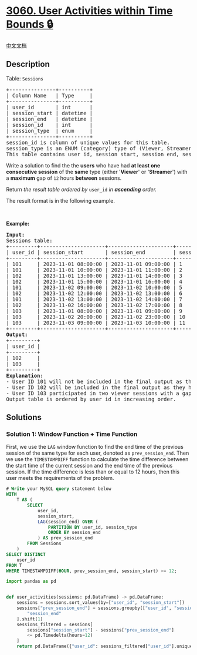 # [3060. User Activities within Time Bounds 🔒](https://leetcode.com/problems/user-activities-within-time-bounds)

[中文文档](/solution/3000-3099/3060.User%20Activities%20within%20Time%20Bounds/README.md)

<!-- tags:Database -->

<!-- difficulty:Hard -->

## Description

<p>Table: <code>Sessions</code></p>

<pre>
+---------------+----------+
| Column Name   | Type     |
+---------------+----------+
| user_id       | int      |
| session_start | datetime |
| session_end   | datetime |
| session_id    | int      |
| session_type  | enum     |
+---------------+----------+
session_id is column of unique values for this table.
session_type is an ENUM (category) type of (Viewer, Streamer).
This table contains user id, session start, session end, session id and session type.
</pre>

<p>Write a solution to find the the <strong>users</strong> who have had <strong>at least one</strong> <strong>consecutive session</strong> of the <strong>same</strong> type (either &#39;<strong>Viewer</strong>&#39; or &#39;<strong>Streamer</strong>&#39;) with a <strong>maximum</strong> gap of <code>12</code> hours <strong>between</strong> sessions.</p>

<p>Return <em>the result table ordered by </em><code>user_id</code><em> in <b>ascending</b> order.</em></p>

<p>The result format is in the following example.</p>

<p>&nbsp;</p>
<p><strong class="example">Example:</strong></p>

<pre>
<strong>Input:</strong> 
Sessions table:
+---------+---------------------+---------------------+------------+--------------+
| user_id | session_start       | session_end         | session_id | session_type | 
+---------+---------------------+---------------------+------------+--------------+
| 101     | 2023-11-01 08:00:00 | 2023-11-01 09:00:00 | 1          | Viewer       |  
| 101     | 2023-11-01 10:00:00 | 2023-11-01 11:00:00 | 2          | Streamer     |   
| 102     | 2023-11-01 13:00:00 | 2023-11-01 14:00:00 | 3          | Viewer       | 
| 102     | 2023-11-01 15:00:00 | 2023-11-01 16:00:00 | 4          | Viewer       | 
| 101     | 2023-11-02 09:00:00 | 2023-11-02 10:00:00 | 5          | Viewer       | 
| 102     | 2023-11-02 12:00:00 | 2023-11-02 13:00:00 | 6          | Streamer     | 
| 101     | 2023-11-02 13:00:00 | 2023-11-02 14:00:00 | 7          | Streamer     | 
| 102     | 2023-11-02 16:00:00 | 2023-11-02 17:00:00 | 8          | Viewer       | 
| 103     | 2023-11-01 08:00:00 | 2023-11-01 09:00:00 | 9          | Viewer       | 
| 103     | 2023-11-02 20:00:00 | 2023-11-02 23:00:00 | 10         | Viewer       | 
| 103     | 2023-11-03 09:00:00 | 2023-11-03 10:00:00 | 11         | Viewer       | 
+---------+---------------------+---------------------+------------+--------------+
<strong>Output:</strong> 
+---------+
| user_id |
+---------+
| 102     |
| 103     |
+---------+
<strong>Explanation:</strong>
- User ID 101 will not be included in the final output as they do not have any consecutive sessions of the same session type.
- User ID 102 will be included in the final output as they had two viewer sessions with session IDs 3 and 4, respectively, and the time gap between them was less than 12 hours.
- User ID 103 participated in two viewer sessions with a gap of less than 12 hours between them, identified by session IDs 10 and 11. Therefore, user 103 will be included in the final output.
Output table is ordered by user_id in increasing order.
</pre>

## Solutions

### Solution 1: Window Function + Time Function

First, we use the `LAG` window function to find the end time of the previous session of the same type for each user, denoted as `prev_session_end`. Then we use the `TIMESTAMPDIFF` function to calculate the time difference between the start time of the current session and the end time of the previous session. If the time difference is less than or equal to 12 hours, then this user meets the requirements of the problem.

<!-- tabs:start -->

```sql
# Write your MySQL query statement below
WITH
    T AS (
        SELECT
            user_id,
            session_start,
            LAG(session_end) OVER (
                PARTITION BY user_id, session_type
                ORDER BY session_end
            ) AS prev_session_end
        FROM Sessions
    )
SELECT DISTINCT
    user_id
FROM T
WHERE TIMESTAMPDIFF(HOUR, prev_session_end, session_start) <= 12;
```

```python
import pandas as pd


def user_activities(sessions: pd.DataFrame) -> pd.DataFrame:
    sessions = sessions.sort_values(by=["user_id", "session_start"])
    sessions["prev_session_end"] = sessions.groupby(["user_id", "session_type"])[
        "session_end"
    ].shift(1)
    sessions_filtered = sessions[
        sessions["session_start"] - sessions["prev_session_end"]
        <= pd.Timedelta(hours=12)
    ]
    return pd.DataFrame({"user_id": sessions_filtered["user_id"].unique()})
```

<!-- tabs:end -->

<!-- end -->
